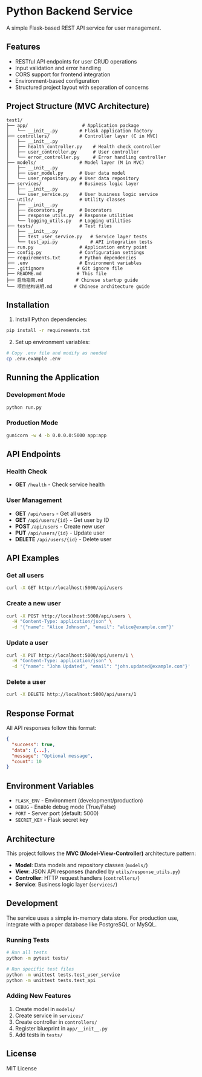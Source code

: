 # Python Backend Service

A simple Flask-based REST API service for user management.

## Features

- RESTful API endpoints for user CRUD operations
- Input validation and error handling
- CORS support for frontend integration
- Environment-based configuration
- Structured project layout with separation of concerns

## Project Structure (MVC Architecture)

```
test1/
├── app/                    # Application package
│   └── __init__.py        # Flask application factory
├── controllers/           # Controller layer (C in MVC)
│   ├── __init__.py
│   ├── health_controller.py    # Health check controller
│   ├── user_controller.py      # User controller
│   └── error_controller.py     # Error handling controller
├── models/                # Model layer (M in MVC)
│   ├── __init__.py
│   ├── user_model.py      # User data model
│   └── user_repository.py # User data repository
├── services/              # Business logic layer
│   ├── __init__.py
│   └── user_service.py    # User business logic service
├── utils/                 # Utility classes
│   ├── __init__.py
│   ├── decorators.py      # Decorators
│   ├── response_utils.py  # Response utilities
│   └── logging_utils.py   # Logging utilities
├── tests/                 # Test files
│   ├── __init__.py
│   ├── test_user_service.py   # Service layer tests
│   └── test_api.py            # API integration tests
├── run.py                 # Application entry point
├── config.py              # Configuration settings
├── requirements.txt       # Python dependencies
├── .env                   # Environment variables
├── .gitignore            # Git ignore file
├── README.md             # This file
├── 启动指南.md            # Chinese startup guide
└── 项目结构说明.md        # Chinese architecture guide
```

## Installation

1. Install Python dependencies:
```bash
pip install -r requirements.txt
```

2. Set up environment variables:
```bash
# Copy .env file and modify as needed
cp .env.example .env
```

## Running the Application

### Development Mode
```bash
python run.py
```

### Production Mode
```bash
gunicorn -w 4 -b 0.0.0.0:5000 app:app
```

## API Endpoints

### Health Check
- **GET** `/health` - Check service health

### User Management
- **GET** `/api/users` - Get all users
- **GET** `/api/users/{id}` - Get user by ID
- **POST** `/api/users` - Create new user
- **PUT** `/api/users/{id}` - Update user
- **DELETE** `/api/users/{id}` - Delete user

## API Examples

### Get all users
```bash
curl -X GET http://localhost:5000/api/users
```

### Create a new user
```bash
curl -X POST http://localhost:5000/api/users \
  -H "Content-Type: application/json" \
  -d '{"name": "Alice Johnson", "email": "alice@example.com"}'
```

### Update a user
```bash
curl -X PUT http://localhost:5000/api/users/1 \
  -H "Content-Type: application/json" \
  -d '{"name": "John Updated", "email": "john.updated@example.com"}'
```

### Delete a user
```bash
curl -X DELETE http://localhost:5000/api/users/1
```

## Response Format

All API responses follow this format:

```json
{
  "success": true,
  "data": {...},
  "message": "Optional message",
  "count": 10
}
```

## Environment Variables

- `FLASK_ENV` - Environment (development/production)
- `DEBUG` - Enable debug mode (True/False)
- `PORT` - Server port (default: 5000)
- `SECRET_KEY` - Flask secret key

## Architecture

This project follows the **MVC (Model-View-Controller)** architecture pattern:

- **Model**: Data models and repository classes (`models/`)
- **View**: JSON API responses (handled by `utils/response_utils.py`)
- **Controller**: HTTP request handlers (`controllers/`)
- **Service**: Business logic layer (`services/`)

## Development

The service uses a simple in-memory data store. For production use, integrate with a proper database like PostgreSQL or MySQL.

### Running Tests

```bash
# Run all tests
python -m pytest tests/

# Run specific test files
python -m unittest tests.test_user_service
python -m unittest tests.test_api
```

### Adding New Features

1. Create model in `models/`
2. Create service in `services/`
3. Create controller in `controllers/`
4. Register blueprint in `app/__init__.py`
5. Add tests in `tests/`

## License

MIT License